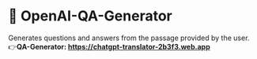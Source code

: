 # :robot: OpenAI-QA-Generator
Generates questions and answers from the passage provided by the user. <br>
:point_right:<b>QA-Generator: <b>  https://chatgpt-translator-2b3f3.web.app
